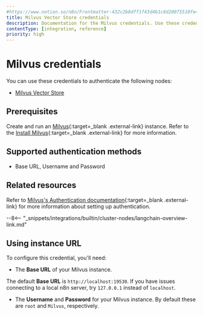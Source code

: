 ```yaml
---
#https://www.notion.so/n8n/Frontmatter-432c2b8dff1f43d4b1c8d20075510fe4
title: Milvus Vector Store credentials
description: Documentation for the Milvus credentials. Use these credentials to authenticate Milvus in n8n, a workflow automation platform.
contentType: [integration, reference]
priority: high
---
```


# Milvus credentials

You can use these credentials to authenticate the following nodes:

* [Milvus Vector Store](/integrations/builtin/cluster-nodes/root-nodes/n8n-nodes-langchain.vectorstoremilvus.md)

## Prerequisites

Create and run an [Milvus](https://milvus.io/){:target=_blank .external-link} instance. Refer to the [Install Milvus](https://milvus.io/docs/install-overview.md){:target=_blank .external-link} for more information.

## Supported authentication methods

- Base URL, Username and Password

## Related resources

Refer to [Milvus's Authentication documentation](https://milvus.io/docs/authenticate.md?tab=docker#Authenticate-User-Access){:target=_blank .external-link} for more information about setting up authentication.

--8<-- "_snippets/integrations/builtin/cluster-nodes/langchain-overview-link.md"

## Using instance URL

To configure this credential, you'll need:

- The **Base URL** of your Milvus instance.

The default **Base URL** is `http://localhost:19530`. If you have issues connecting to a local n8n server, try `127.0.0.1` instead of `localhost`.

- The **Username** and **Password** for your Milvus instance. By default these are `root` and `Milvus`, respectively.
